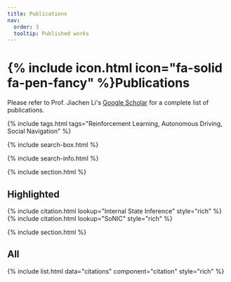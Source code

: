 ```yaml
---
title: Publications
nav:
  order: 3
  tooltip: Published works
---
```


# {% include icon.html icon="fa-solid fa-pen-fancy" %}Publications

Please refer to Prof. Jiachen Li's [Google Scholar](https://scholar.google.com/citations?user=1_f79vUAAAAJ&hl) for a complete list of publications.

{% include tags.html tags="Reinforcement Learning, Autonomous Driving, Social Navigation" %}

{% include search-box.html %}

{% include search-info.html %}

{% include section.html %}

## Highlighted

{% include citation.html lookup="Internal State Inference" style="rich" %}
{% include citation.html lookup="SoNIC" style="rich" %}

{% include section.html %}

## All

{% include list.html data="citations" component="citation" style="rich" %}

